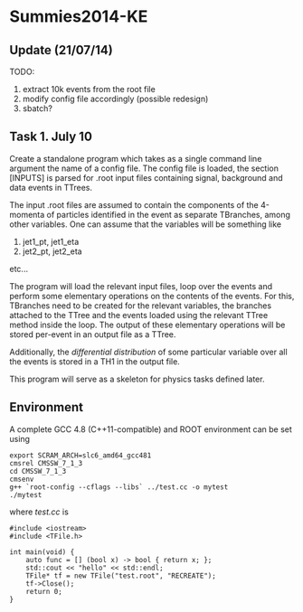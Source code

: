 Summies2014-KE
==============

Update (21/07/14)
-----------------

TODO:

1. extract 10k events from the root file
2. modify config file accordingly (possible redesign)
3. sbatch?

Task 1. July 10
---------------

Create a standalone program which takes as a single command line argument the name of a config file. The config file is loaded, the section [INPUTS] is parsed for .root input files containing signal, background and data events in TTrees.

The input .root files are assumed to contain the components of the 4-momenta of particles identified in the event as separate TBranches, among other variables.
One can assume that the variables will be something like

1. jet1_pt, jet1_eta
2. jet2_pt, jet2_eta

etc...

The program will load the relevant input files, loop over the events and perform some elementary operations on the contents of the events. For this, TBranches need to be created for the relevant variables, the branches attached to the TTree and the events loaded using the relevant TTree method inside the loop. The output of these elementary operations will be stored per-event in an output file as a TTree.

Additionally, the *differential distribution* of some particular variable over all the events is stored in a TH1 in the output file.

This program will serve as a skeleton for physics tasks defined later.

Environment
-----------

A complete GCC 4.8 (C++11-compatible) and ROOT environment can be set using

~~~
export SCRAM_ARCH=slc6_amd64_gcc481
cmsrel CMSSW_7_1_3
cd CMSSW_7_1_3
cmsenv
g++ `root-config --cflags --libs` ../test.cc -o mytest
./mytest
~~~

where *test.cc* is

~~~
#include <iostream>
#include <TFile.h>

int main(void) {
    auto func = [] (bool x) -> bool { return x; };
    std::cout << "hello" << std::endl;
    TFile* tf = new TFile("test.root", "RECREATE");
    tf->Close();
    return 0;
}
~~~
